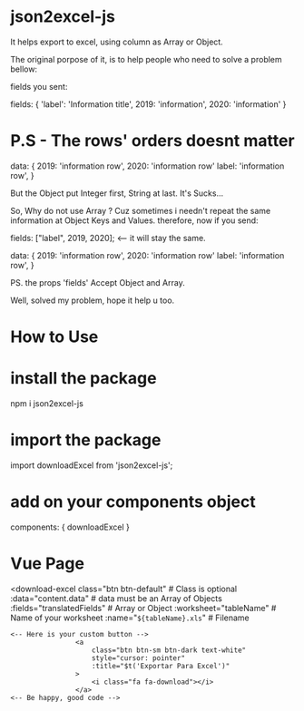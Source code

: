 # json2excel-js

It helps export to excel, using column as Array or Object.

The original porpose of it, is to help people who need to solve a problem bellow:

fields you sent:

fields: {
'label': 'Information title',
2019: 'information',
2020: 'information'
}

# P.S - The rows' orders doesnt matter

data: {
2019: 'information row',
2020: 'information row'
label: 'information row',
}

But the Object put Integer first, String at last. It's Sucks...

So, Why do not use Array ? Cuz sometimes i needn't repeat the same information at Object Keys and Values.
therefore, now if you send:

fields: ["label", 2019, 2020]; <-- it will stay the same.

data: {
2019: 'information row',
2020: 'information row'
label: 'information row',
}

PS. the props 'fields' Accept Object and Array.

Well, solved my problem, hope it help u too.

# How to Use

# install the package

npm i json2excel-js

# import the package

import downloadExcel from 'json2excel-js';

# add on your components object

components: {
downloadExcel
}

# Vue Page

<download-excel
class="btn btn-default" # Class is optional
:data="content.data" # data must be an Array of Objects
:fields="translatedFields" # Array or Object
:worksheet="tableName" # Name of your worksheet
:name="`${tableName}.xls`" # Filename

>

    <-- Here is your custom button -->
                    <a
                        class="btn btn-sm btn-dark text-white"
                        style="cursor: pointer"
                        :title="$t('Exportar Para Excel')"
                    >
                        <i class="fa fa-download"></i>
                    </a>
    <-- Be happy, good code -->

</download-excel>
